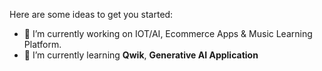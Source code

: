 Here are some ideas to get you started:

- 🔭 I’m currently working on IOT/AI, Ecommerce Apps & Music Learning Platform. 
- 🌱 I’m currently learning **Qwik**, **Generative AI Application**
